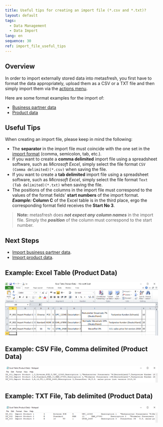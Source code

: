 ```yaml
---
title: Useful tips for creating an import file (*.csv and *.txt)?
layout: default
tags:
  - Data Management
  - Data Import
lang: en
sequence: 30
ref: import_file_useful_tips
---
```


## Overview
In order to import externally stored data into metasfresh, you first have to format the data appropriately, upload them as a CSV or a TXT file and then simply import them via the [actions menu](StartAction).

Here are some format examples for the import of:
- [Business partner data](Import_format_example_bpartner)
- [Product data](Import_format_example_product)

## Useful Tips
When creating an import file, please keep in mind the following:

- The **separator** in the import file must coincide with the one set in the [import format](Add_import_format) (comma, semicolon, tab, etc.).
- If you want to create a **comma delimited** import file using a spreadsheet software, such as *Microsoft Excel*, simply select the file format `CSV (Comma delimited)(*.csv)` when saving the file.
- If you want to create a **tab delimited** import file using a spreadsheet software, such as *Microsoft Excel*, simply select the file format `Text (Tab delimited)(*.txt)` when saving the file.
- The positions of the columns in the import file must correspond to the values of the format fields' **start numbers** of the import format.<br>
***Example:*** **Column C** of the Excel table is in the third place, ergo the corresponding format field receives the **Start No 3**.
 >**Note:** metasfresh does ***not expect any column names*** in the import file. Simply the ***position*** of the column must correspond to the start number.

## Next Steps
- [Import business partner data](Import_bpartner_data).
- [Import product data](Import_product_data).

## Example: Excel Table (Product Data)
![](assets/Excel_table_product_data.png)

## Example: CSV File, Comma delimited (Product Data)
![](assets/CSV_file_product_data.png)

## Example: TXT File, Tab delimited (Product Data)
![](assets/TXT_file_product_data.png)
